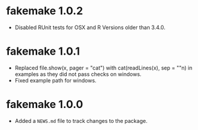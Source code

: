 # fakemake 1.0.2

* Disabled RUnit tests for OSX and R Versions older than 3.4.0.

# fakemake 1.0.1

* Replaced file.show(x, pager = "cat") with cat(readLines(x), sep = "\"n) in
  examples as they did not pass checks on windows.
* Fixed example path for windows. 

# fakemake 1.0.0

* Added a `NEWS.md` file to track changes to the package.



